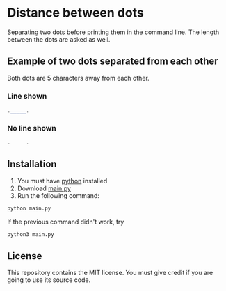# Distance between dots

Separating two dots before printing them in the command line. The length between the dots are asked as well.

## Example of two dots separated from each other

Both dots are 5 characters away from each other.

### Line shown

```PowerShell
._____.
```

### No line shown

```PowerShell
.     .
```

## Installation

1. You must have [python](https://python.org) installed
2. Download [main.py](src/main.py)
3. Run the following command:

```Python
python main.py
```

If the previous command didn't work, try

```Python
python3 main.py
```

## License

This repository contains the MIT license. You must give credit if you are going to use its source code.
